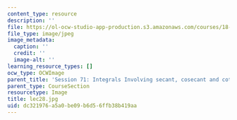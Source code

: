 ```yaml
---
content_type: resource
description: ''
file: https://ol-ocw-studio-app-production.s3.amazonaws.com/courses/18-01sc-single-variable-calculus-fall-2010/dc321976a5a0be09b6d56ffb38b419aa_lec28.jpg
file_type: image/jpeg
image_metadata:
  caption: ''
  credit: ''
  image-alt: ''
learning_resource_types: []
ocw_type: OCWImage
parent_title: 'Session 71: Integrals Involving secant, cosecant and cotangent'
parent_type: CourseSection
resourcetype: Image
title: lec28.jpg
uid: dc321976-a5a0-be09-b6d5-6ffb38b419aa
---
```

